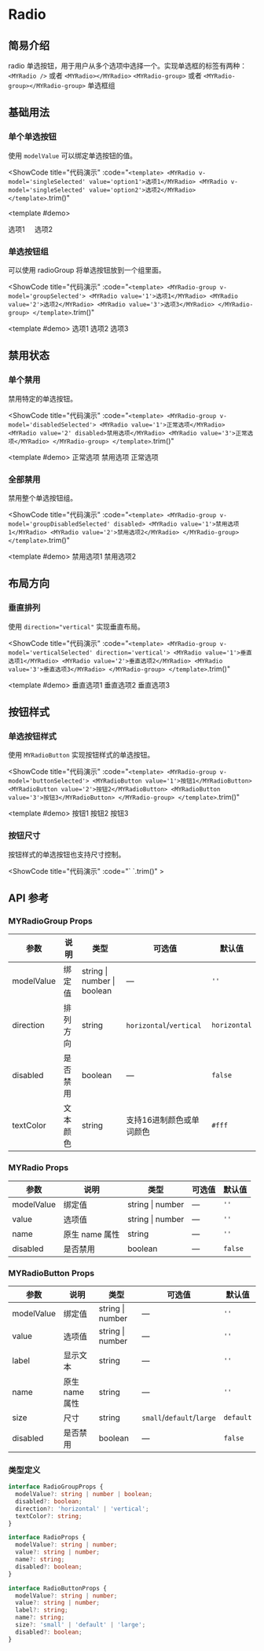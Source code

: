 # Radio
## 简易介绍
radio 单选按钮，用于用户从多个选项中选择一个。实现单选框的标签有两种：
`<MYRadio />` 或者 `<MYRadio></MYRadio>`
`<MYRadio-group>` 或者 `<MYRadio-group></MYRadio-group>` 单选框组

## 基础用法
### 单个单选按钮
使用 `modelValue` 可以绑定单选按钮的值。

<ShowCode
  title="代码演示"
  :code="`
<template>
  <MYRadio v-model='singleSelected' value='option1'>选项1</MYRadio>
  <MYRadio v-model='singleSelected' value='option2'>选项2</MYRadio>
</template>
  `.trim()"
>
  <template #demo>
    <div style="display: flex; gap: 20px;">
      <MYRadio v-model="singleSelected" value="option1">选项1</MYRadio>
      <MYRadio v-model="singleSelected" value="option2">选项2</MYRadio>
    </div>
  </template>
</ShowCode>

### 单选按钮组
可以使用 radioGroup 将单选按钮放到一个组里面。

<ShowCode
  title="代码演示"
  :code="`
<template>
  <MYRadio-group v-model='groupSelected'>
    <MYRadio value='1'>选项1</MYRadio>
    <MYRadio value='2'>选项2</MYRadio>
    <MYRadio value='3'>选项3</MYRadio>
  </MYRadio-group>
</template>
  `.trim()"
>
  <template #demo>
    <MYRadio-group v-model="groupSelected">
      <MYRadio value="1">选项1</MYRadio>
      <MYRadio value="2">选项2</MYRadio>
      <MYRadio value="3">选项3</MYRadio>
    </MYRadio-group>
  </template>
</ShowCode>

## 禁用状态
### 单个禁用
禁用特定的单选按钮。

<ShowCode
  title="代码演示"
  :code="`
<template>
  <MYRadio-group v-model='disabledSelected'>
    <MYRadio value='1'>正常选项</MYRadio>
    <MYRadio value='2' disabled>禁用选项</MYRadio>
    <MYRadio value='3'>正常选项</MYRadio>
  </MYRadio-group>
</template>
  `.trim()"
>
  <template #demo>
    <MYRadio-group v-model="disabledSelected">
      <MYRadio value="1">正常选项</MYRadio>
      <MYRadio value="2" disabled>禁用选项</MYRadio>
      <MYRadio value="3">正常选项</MYRadio>
    </MYRadio-group>
  </template>
</ShowCode>

### 全部禁用
禁用整个单选按钮组。

<ShowCode
  title="代码演示"
  :code="`
<template>
  <MYRadio-group v-model='groupDisabledSelected' disabled>
    <MYRadio value='1'>禁用选项1</MYRadio>
    <MYRadio value='2'>禁用选项2</MYRadio>
  </MYRadio-group>
</template>
  `.trim()"
>
  <template #demo>
    <MYRadio-group v-model="groupDisabledSelected" disabled>
      <MYRadio value="1">禁用选项1</MYRadio>
      <MYRadio value="2">禁用选项2</MYRadio>
    </MYRadio-group>
  </template>
</ShowCode>

## 布局方向
### 垂直排列
使用 `direction="vertical"` 实现垂直布局。

<ShowCode
  title="代码演示"
  :code="`
<template>
  <MYRadio-group v-model='verticalSelected' direction='vertical'>
    <MYRadio value='1'>垂直选项1</MYRadio>
    <MYRadio value='2'>垂直选项2</MYRadio>
    <MYRadio value='3'>垂直选项3</MYRadio>
  </MYRadio-group>
</template>
  `.trim()"
>
  <template #demo>
    <MYRadio-group v-model="verticalSelected" direction="vertical">
      <MYRadio value="1">垂直选项1</MYRadio>
      <MYRadio value="2">垂直选项2</MYRadio>
      <MYRadio value="3">垂直选项3</MYRadio>
    </MYRadio-group>
  </template>
</ShowCode>

## 按钮样式
### 单选按钮样式
使用 `MYRadioButton` 实现按钮样式的单选按钮。

<ShowCode
  title="代码演示"
  :code="`
<template>
  <MYRadio-group v-model='buttonSelected'>
    <MYRadioButton value='1'>按钮1</MYRadioButton>
    <MYRadioButton value='2'>按钮2</MYRadioButton>
    <MYRadioButton value='3'>按钮3</MYRadioButton>
  </MYRadio-group>
</template>
  `.trim()"
>
  <template #demo>
    <MYRadio-group v-model="buttonSelected">
      <MYRadioButton value="1">按钮1</MYRadioButton>
      <MYRadioButton value="2">按钮2</MYRadioButton>
      <MYRadioButton value="3">按钮3</MYRadioButton>
    </MYRadio-group>
  </template>
</ShowCode>

### 按钮尺寸
按钮样式的单选按钮也支持尺寸控制。

<ShowCode
  title="代码演示"
  :code="`
<template>
  <div style='display: flex; flex-direction: column; gap: 15px;'>
    <MYRadio-group v-model='buttonSizeSelected'>
      <MYRadioButton value='small' size='small'>小按钮</MYRadioButton>
      <MYRadioButton value='default' size='default'>默认按钮</MYRadioButton>
      <MYRadioButton value='large' size='large'>大按钮</MYRadioButton>
    </MYRadio-group>
  </div>
</template>
  `.trim()"
>
  <template #demo>
    <div style="display: flex; flex-direction: column; gap: 15px;">
      <MYRadio-group v-model="buttonSizeSelected">
        <MYRadioButton value="small" size="small">小按钮</MYRadioButton>
        <MYRadioButton value="default" size="default">默认按钮</MYRadioButton>
        <MYRadioButton value="large" size="large">大按钮</MYRadioButton>
      </MYRadio-group>
    </div>
  </template>
</ShowCode>

## API 参考

### MYRadioGroup Props

| 参数          | 说明         | 类型     | 可选值                              | 默认值  |
|--------------|-------------|---------|-----------------------------------|--------|
| modelValue   | 绑定值       | string \| number \| boolean | — | `''` |
| direction    | 排列方向     | string  | `horizontal`/`vertical`           | `horizontal` |
| disabled     | 是否禁用     | boolean | —                                 | `false` |
| textColor    | 文本颜色     | string  | 支持16进制颜色或单词颜色          | `#fff` |

### MYRadio Props
| 参数          | 说明         | 类型     | 可选值                              | 默认值  |
|--------------|-------------|---------|-----------------------------------|--------|
| modelValue   | 绑定值       | string \| number | —                     | `''` |
| value        | 选项值       | string \| number | —                     | `''` |
| name         | 原生 name 属性 | string  | —                                 | `''` |
| disabled     | 是否禁用     | boolean | —                                 | `false` |

### MYRadioButton Props
| 参数          | 说明         | 类型     | 可选值                              | 默认值  |
|--------------|-------------|---------|-----------------------------------|--------|
| modelValue   | 绑定值       | string \| number | —                     | `''` |
| value        | 选项值       | string \| number | —                     | `''` |
| label        | 显示文本     | string  | —                                 | `''` |
| name         | 原生 name 属性 | string  | —                                 | `''` |
| size         | 尺寸         | string  | `small`/`default`/`large`         | `default` |
| disabled     | 是否禁用     | boolean | —                                 | `false` |

### 类型定义

```typescript
interface RadioGroupProps {
  modelValue?: string | number | boolean;
  disabled?: boolean;
  direction?: 'horizontal' | 'vertical';
  textColor?: string;
}

interface RadioProps {
  modelValue?: string | number;
  value?: string | number;
  name?: string;
  disabled?: boolean;
}

interface RadioButtonProps {
  modelValue?: string | number;
  value?: string | number;
  label?: string;
  name?: string;
  size?: 'small' | 'default' | 'large';
  disabled?: boolean;
}
```
<script setup>
import { ref, watch, nextTick } from 'vue'
import MYRadioButton from '../../packages/components/radio/src/radio-button.vue'
import MYRadioGroup from '../../packages/components/radio/src/radio-group.vue'
import MYRadio from '../../packages/components/radio/src/radio.vue'
// 响应式数据
const singleSelected = ref('option1')
const groupSelected = ref('2')
const disabledSelected = ref('1')
const groupDisabledSelected = ref('1')
const verticalSelected = ref('1')
const gapSelected = ref('1')
const sizeSelected = ref('default')
const buttonSelected = ref('1')
const buttonSizeSelected = ref('default')
const colorSelected = ref('1')
const combinedSelected = ref('1')
const combinedButtonSelected = ref('1') 
// 修复 Vitepress 中的响应式问题 
const forceUpdate = () => { 
    nextTick(() => { 
        // 强制重新渲染 
    })
} 
// 监听所有响应式数据的变化，确保响应式更新 
watch([ singleSelected, groupSelected, disabledSelected, groupDisabledSelected, verticalSelected, gapSelected, sizeSelected, buttonSelected, buttonSizeSelected, colorSelected, combinedSelected, combinedButtonSelected ], () => { 
    forceUpdate() 
}) 
</script>
